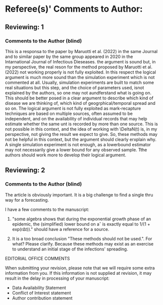 # Referee(s)' Comments to Author:
			 
## Reviewing: 1
			  
### Comments to the Author (blind)
			   
This is a responsa to the paper by Maruotti et al. (2022) in the same Journal and to similar paper by the same group appeared in 2020 in the Intarnational Journal of Infectious Dieseases. the argument is sound but, in my perspective, the real reson for the method proposed by Maruotti et al. (2022) not working properly is not fully exploited. In this respect the logical argument is much more sound than the simulation experiment which is not commented at all. Usually, simulation experiments are built to match some real situations but this step, and the choice of parameters used, isnot explained by the authors, so one may not aundferstand what is going on. This should be better posed in a clear argument to describe which kind of disease we are thinking of, which kind of geogrphical/temporal spread and so on. The logical argument is not fully exploited as mark-recapture techniques are based on multiple sources, often assumed to be independent, and on the availability of individual records that may help estimate whether the same unt is recorded by more than one source. This is not possible in this context, and the idea of working with \DeltaN(t) is, in my perspective, not giving the result we expect to give. So, these methods may not be helpful in this context, but the argument should clearly erxplain why. A single simulation experiment is not enough, as a lowerbound estimator may not necessarily give a lower bound for any observed sample. Tthe authors should work more to develop their logical argument.
			   
## Reviewing: 2
				
### Comments to the Author (blind)
				 
The article is obviously important. It is a big challenge to find a single thru way for a forecasting.
				 
I have a few comments to the manuscript:
			  
1. "some algebra shows that during the exponential growth phase of an epidemic, the (simplified) lower bound on aˆ is exactly equal to 1/(1 + exp(r∆t))." should have a reference for a source.
				  
2. It is a too broad conclusion "These methods should not be used.". For what? Please clarify. Because these methods may exist as an exercise to understand an initial stage of the infections' spreading.
				  
				   
EDITORIAL OFFICE COMMENTS
					
When submitting your revision, please note that we will require some extra information from you. If this information is not supplied at revision, it may result in the delay in processing of your manuscript:
					
- Data Availability Statement
- Conflict of Interest statement
- Author contribution statement


